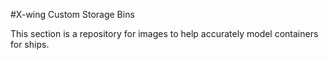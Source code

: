 #X-wing Custom Storage Bins

This section is a repository for images to help accurately model containers for ships.
